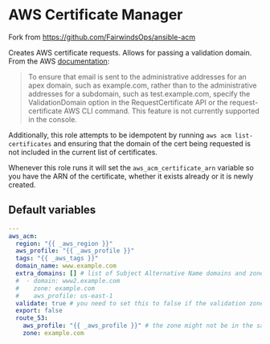 # AWS Certificate Manager

Fork from https://github.com/FairwindsOps/ansible-acm

Creates AWS certificate requests. Allows for passing a validation domain. From the AWS [documentation](http://docs.aws.amazon.com/acm/latest/userguide/gs-acm-validate.html):

> To ensure that email is sent to the administrative addresses for an apex domain, such as example.com, rather than to the administrative addresses for a subdomain, such as test.example.com, specify the ValidationDomain option in the RequestCertificate API or the request-certificate AWS CLI command. This feature is not currently supported in the console.

Additionally, this role attempts to be idempotent by running `aws acm list-certificates` and ensuring that the domain of the cert being requested is not included in the current list of certificates.

Whenever this role runs it will set the `aws_acm_certificate_arn` variable so you have the ARN of the certificate, whether it exists already or it is newly created.

<!--TOC-->
<!--ENDTOC-->

<!--ROLEVARS-->
## Default variables
```yaml
---
aws_acm:
  region: "{{ _aws_region }}"
  aws_profile: "{{ _aws_profile }}"
  tags: "{{ _aws_tags }}"
  domain_name: www.example.com
  extra_domains: [] # list of Subject Alternative Name domains and zones
  #  - domain: www2.example.com
  #    zone: example.com
  #    aws_profile: us-east-1
  validate: true # you need to set this to false if the validation zone is not in Route 53 or you do not have CLI access
  export: false
  route_53:
    aws_profile: "{{ _aws_profile }}" # the zone might not be in the same account as the certificate
    zone: example.com

```

<!--ENDROLEVARS-->
